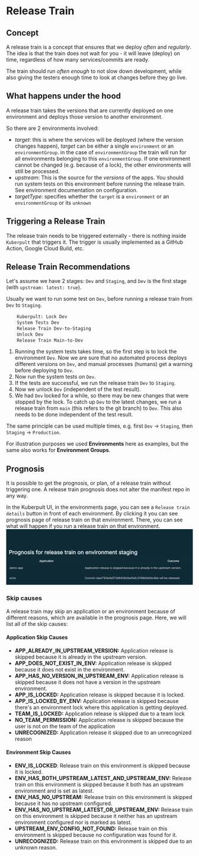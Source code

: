 
# Release Train

## Concept

A release train is a concept that ensures that we deploy *often* and *regularly*.
The idea is that the train does not wait for you - it will leave (deploy) on time, regardless of how many services/commits are ready.

The train should run *often enough* to not slow down development, while also giving the testers enough time to look at changes before they go live.

## What happens under the hood

A release train takes the versions that are currently deployed on one environment and deploys those version to another environment.

So there are 2 environments involved:
* *target*:  this is where the services will be deployed (where the version changes happen), *target* can be either a single `environment` or an `environmentGroup`. in the case of `environmentGroup` the train will run for all environments belonging to this `environmentGroup`. If one environment cannot be changed (e.g. because of a lock), the other environments will still be processed.
* *upstream*: This is the source for the *versions* of the apps. You should run system tests on this environment before running the release train.
  See environment documentation on configuration.
* *targetType*: specifies whether the `target` is a `environment` or an `environmentGroup` or its `unknown`

  
## Triggering a Release Train

The release train needs to be triggered externally - there is nothing inside `Kuberpult` that triggers it.
The trigger is usually implemented as a GitHub Action, Google Cloud Build, etc.

## Release Train Recommendations

Let's assume we have 2 stages: `Dev` and `Staging`, and `Dev` is the first stage (with `upstream: latest: true`).

Usually we want to run some test on `Dev`, before running a release train from `Dev` to `Staging`.


```
    Kuberpult: Lock Dev
    System Tests Dev
    Release Train Dev-to-Staging
    Unlock Dev
    Release Train Main-to-Dev
```

1) Running the system tests takes time, so the first step is to lock the environment `Dev`.
   Now we are sure that no automated process deploys different versions on `Dev`, and manual processes (humans) get a warning before deploying to `Dev`.
2) Now run the system tests on `Dev`.
3) If the tests are successful, we run the release train `Dev` to `Staging`.
4) Now we unlock `Dev` (independent of the test result).
5) We had `Dev` locked for a while, so there may be new changes that were stopped by the lock. To catch up `Dev` to the latest changes,
   we run a release train from `main` (this refers to the git branch) to `Dev`.
   This also needs to be done independent of the test result.

The same principle can be used multiple times, e.g. first `Dev` -> `Staging`, then `Staging` -> `Production`.

For illustration purposes we used **Environments** here as examples, but the same also works for **Environment Groups**.


## Prognosis


It is possible to get the prognosis, or plan, of a release train without triggering one. A release train prognosis does not alter the manifest repo in any way.

In the Kuberpult UI, in the environments page, you can see a `Release train details` button in front of each environment. By clicking it you can see prognosis page of release train on that environment. There, you can see what will happen if you run a release train on that environment.
![](../../assets/img/releasetrain/prognosis.png)

### Skip causes
A release train may skip an application or an environment because of different reasons, which are available in the prognosis page. Here, we will list all of the skip causes:

#### Application Skip Causes
* **APP_ALREADY_IN_UPSTREAM_VERSION:** Application release is skipped because it is already in the upstream version.
* **APP_DOES_NOT_EXIST_IN_ENV:** Application release is skipped because it does not exist in the environment.
* **APP_HAS_NO_VERSION_IN_UPSTREAM_ENV:** Application release is skipped because it does not have a version in the upstream environment.
* **APP_IS_LOCKED:** Application release is skipped because it is locked.
* **APP_IS_LOCKED_BY_ENV:** Application release is skipped because there's an environment lock where this application is getting deployed.
* **TEAM_IS_LOCKED:** Application release is skipped due to a team lock
* **NO_TEAM_PERMISSION:** Application release is skipped because the user is not on the team of the application
* **UNRECOGNIZED:** Application release it skipped due to an unrecognized reason

#### Environment Skip Causes
* **ENV_IS_LOCKED**: Release train on this environment is skipped because it is locked.
* **ENV_HAS_BOTH_UPSTREAM_LATEST_AND_UPSTREAM_ENV:** Release train on this environment is skipped because it both has an upstream environment and is set as latest.
* **ENV_HAS_NO_UPSTREAM:** Release train on this environment is skipped because it has no upstream configured.
* **ENV_HAS_NO_UPSTREAM_LATEST_OR_UPSTREAM_ENV:** Release train on this environment is skipped because it neither has an upstream environment configured nor is marked as latest.
* **UPSTREAM_ENV_CONFIG_NOT_FOUND:** Release train on this environment is skipped because no configuration was found for it.
* **UNRECOGNIZED:** Release train on this environment is skipped due to an unknown reason.
